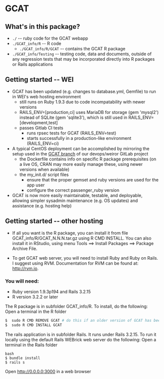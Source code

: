 # GCAT

## What's in this package?

- `./` -- ruby code for the GCAT webapp
- `./GCAT_info/R` -- R code 
  - `./GCAT_info/R/GCAT` -- contains the GCAT R package
- `./GCAT_info/Testing` -- testing code, data and documents, outside of any regression tests that may be incorporated directly into R packages or Rails applications 

## Getting started -- WEI

- GCAT has been updated (e.g. changes  to database.yml, Gemfile) to run in WEI's web hosting environment
  - still runs on Ruby 1.9.3 due to code incompatability with newer versions
  - RAILS_ENV=[production,ci] uses MariaDB for storage (gem 'mysql2') instead of SQLite (gem 'sqlite3'), which is still used in RAILS_ENV=[development,test]
  - passes Gitlab CI tests
     - runs rpsec tests for GCAT (RAILS_ENV=test)
     - starts successfully in a production-like environment (RAILS_ENV=ci)
- A typical CentOS deployment can be accomplished by mirroring the setup used in the [GCAT branch](https://gitlab.wei.wisc.edu/devops/weiror/blob/GCAT/) of our devops/weiror GitLab project
  - the Dockerfile contains info on specific R package prerequisites (on a live OS, CRAN may more easily manage these, using newer versions when available)
  - the my_init.d/ script files 
     - ensure that the proper gemset and ruby versions are used for the app user
     - configure the correct passenger_ruby version
- GCAT is now more easily maintainable, testable, and deployable, allowing simpler sysadmin maintenance (e.g. OS updates) and assistance (e.g. hosting help)

## Getting started -- other hosting

- If all you want is the R package, you can install it from file GCAT_info/R/GCAT_N.N.N.tar.gz using R CMD INSTALL. You can also install it in RStudio, using menu Tools ==> Install Packages ==> Package Archive File.

- To get GCAT web server, you will need to install Ruby and Ruby on Rails. I suggest using RVM. Documentation for RVM can be found at: http://rvm.io.

### You will need: 
- Ruby version 1.9.3p194 and Rails 3.2.15
- R version 3.2.2 or later

The R package is in subfolder GCAT_info/R. To install, do the following:
Open a terminal in the R folder

```bash
$  sudo R CMD REMOVE GCAT # do this if an older version of GCAT has been installed
$  sudo R CMD INSTALL GCAT
```

The rails application is in subfolder Rails.  It runs under Rails 3.2.15.  To run it locally using the default Rails WEBrick web server do the following:
Open a terminal in the Rails folder 

```
bash
$ bundle install
$ rails s
```

Open http://0.0.0.0:3000 in a web browser

